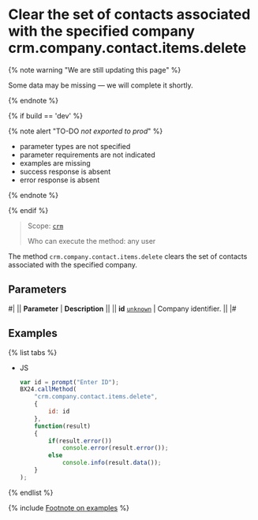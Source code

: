 # Clear the set of contacts associated with the specified company crm.company.contact.items.delete

{% note warning "We are still updating this page" %}

Some data may be missing — we will complete it shortly.

{% endnote %}

{% if build == 'dev' %}

{% note alert "TO-DO _not exported to prod_" %}

- parameter types are not specified
- parameter requirements are not indicated
- examples are missing
- success response is absent
- error response is absent

{% endnote %}

{% endif %}

> Scope: [`crm`](../../../scopes/permissions.md)
>
> Who can execute the method: any user

The method `crm.company.contact.items.delete` clears the set of contacts associated with the specified company.

## Parameters

#|
|| **Parameter** | **Description** ||
|| **id**
[`unknown`](../../../data-types.md) | Company identifier. ||
|#

## Examples

{% list tabs %}

- JS

    ```js
    var id = prompt("Enter ID");
    BX24.callMethod(
        "crm.company.contact.items.delete",
        {
            id: id
        },
        function(result)
        {
            if(result.error())
                console.error(result.error());
            else
                console.info(result.data());
        }
    );
    ```

{% endlist %}

{% include [Footnote on examples](../../../../_includes/examples.md) %}
